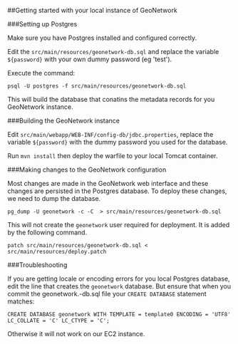 ##Getting started with your local instance of GeoNetwork

###Setting up Postgres

Make sure you have Postgres installed and configured correctly.

Edit the `src/main/resources/geonetwork-db.sql` and replace the variable `${password}` with your own dummy password (eg 'test').

Execute the command:

    psql -U postgres -f src/main/resources/geonetwork-db.sql

This will build the database that conatins the metadata records for you GeoNetwork instance.

###Building the GeoNetwork instance

Edit `src/main/webapp/WEB-INF/config-db/jdbc.properties`, replace the variable `${password}` with the dummy password you used for the database.

Run `mvn install` then deploy the warfile to your local Tomcat container.

###Making changes to the GeoNetwork configuration

Most changes are made in the GeoNetwork web interface and these changes are persisted in the Postgres database. To deploy these changes, we need to dump the database. 

    pg_dump -U geonetwork -c -C  > src/main/resources/geonetwork-db.sql

This will not create the `geonetwork` user required for deployment. It is added by the following command.

    patch src/main/resources/geonetwork-db.sql < src/main/resources/deploy.patch

###Troubleshooting

If you are getting locale or encoding errors for you local Postgres database, edit the line that creates the `geonetwork` database. But ensure that when you commit the geonetwork.-db.sql file your `CREATE DATABASE` statement matches:

    CREATE DATABASE geonetwork WITH TEMPLATE = template0 ENCODING = 'UTF8' LC_COLLATE = 'C' LC_CTYPE = 'C';

Otherwise it will not work on our EC2 instance.

